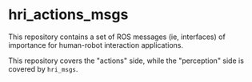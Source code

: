 # hri_actions_msgs

This repository contains a set of ROS messages (ie, interfaces) of importance
for human-robot interaction applications.

This repository covers the "actions" side, while the "perception" side is covered by `hri_msgs`.
